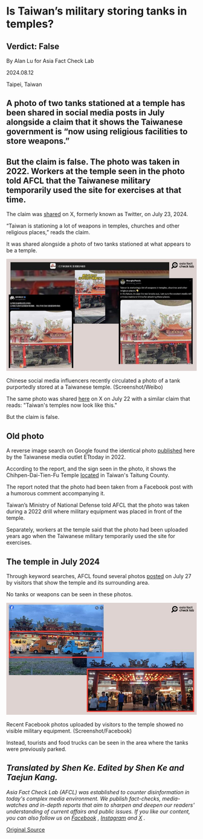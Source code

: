# Is Taiwan’s military storing tanks in temples?

## Verdict: False

By Alan Lu for Asia Fact Check Lab

2024.08.12

Taipei, Taiwan

## A photo of two tanks stationed at a temple has been shared in social media posts in July alongside a claim that it shows the Taiwanese government is “now using religious facilities to store weapons.”

## But the claim is false. The photo was taken in 2022. Workers at the temple seen in the photo told AFCL that the Taiwanese military temporarily used the site for exercises at that time.

The claim was [shared](https://x.com/thinking_panda/status/1815598788675051856) on X, formerly known as Twitter, on July 23, 2024.

“Taiwan is stationing a lot of weapons in temples, churches and other religious places,” reads the claim.

It was shared alongside a photo of two tanks stationed at what appears to be a temple.

![1 (4).jpg](images/RKIQ44OYQQYDN6EOORTFKUGW7Y.jpg)

Chinese social media influencers recently circulated a photo of a tank purportedly stored at a Taiwanese temple. (Screenshot/Weibo)

The same photo was shared [here](https://x.com/leige88888/status/1815351248805126203) on X on July 22 with a similar claim that reads: "Taiwan's temples now look like this."

But the claim is false.

## Old photo

A reverse image search on Google found the identical photo [published](https://www.ettoday.net/news/20220527/2260540.htm) here by the Taiwanese media outlet ETtoday in 2022.

According to the report, and the sign seen in the photo, it shows the Chihpen-Dai-Tien-Fu Temple [located](https://www.google.com/maps/place/%E7%9F%A5%E6%9C%AC%E4%BB%A3%E5%A4%A9%E5%BA%9C/@22.7058122,121.0561935,15z/data=!4m2!3m1!1s0x0:0x63b95377745c0128?sa=X&ved=1t:2428&ictx=111) in Taiwan's Taitung County.

The report noted that the photo had been taken from a Facebook post with a humorous comment accompanying it.

Taiwan’s Ministry of National Defense told AFCL that the photo was taken during a 2022 drill where military equipment was placed in front of the temple.

Separately, workers at the temple said that the photo had been uploaded years ago when the Taiwanese military temporarily used the site for exercises.

## The temple in July 2024

Through keyword searches, AFCL found several photos [posted](https://www.facebook.com/photo/?fbid=1939626566480146&set=pcb.1939626633146806) on July 27 by visitors that show the temple and its surrounding area.

No tanks or weapons can be seen in these photos.

![2 (2).jpg](images/4XCSONW73UPYRFKAKOZLYZVEXU.jpg)

Recent Facebook photos uploaded by visitors to the temple showed no visible military equipment. (Screenshot/Facebook)

Instead, tourists and food trucks can be seen in the area where the tanks were previously parked.

## *Translated by Shen Ke. Edited by Shen Ke and Taejun Kang.*

*Asia Fact Check Lab (AFCL) was established to counter disinformation in today's complex media environment. We publish fact-checks, media-watches and in-depth reports that aim to sharpen and deepen our readers' understanding of current affairs and public issues. If you like our content, you can also follow us on*   [*Facebook*](https://www.facebook.com/asiafactchecklabcn)  *,*   [*Instagram*](https://www.instagram.com/asiafactchecklab/)   *and*   [*X*](https://twitter.com/AFCL_eng)  *.*



[Original Source](https://www.rfa.org/english/news/afcl/afcl-taiwan-tank-temple-08122024031014.html)